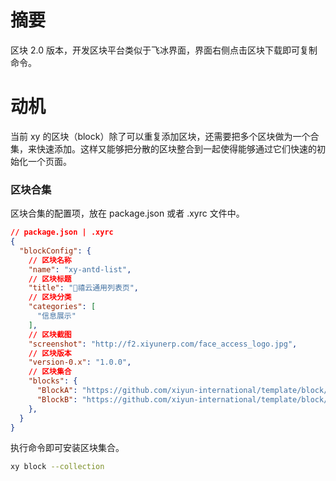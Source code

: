 # 摘要

区块 2.0 版本，开发区块平台类似于飞冰界面，界面右侧点击区块下载即可复制命令。

# 动机

当前 xy 的区块（block）除了可以重复添加区块，还需要把多个区块做为一个合集，来快速添加。这样又能够把分散的区块整合到一起使得能够通过它们快速的初始化一个页面。

### 区块合集

区块合集的配置项，放在 package.json 或者 .xyrc 文件中。

```json
// package.json | .xyrc
{
  "blockConfig": {
    // 区块名称
    "name": "xy-antd-list",
    // 区块标题
    "title": "禧云通用列表页",
    // 区块分类
    "categories": [
      "信息展示"
    ],
    // 区块截图
    "screenshot": "http://f2.xiyunerp.com/face_access_logo.jpg",
    // 区块版本
    "version-0.x": "1.0.0",
    // 区块集合
    "blocks": {
      "BlockA": "https://github.com/xiyun-international/template/block/B",
      "BlockB": "https://github.com/xiyun-international/template/block/B",
    },
  }
}
```

执行命令即可安装区块集合。

```bash
xy block --collection 
```
